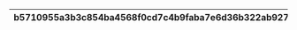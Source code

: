 |b5710955a3b3c854ba4568f0cd7c4b9faba7e6d36b322ab927db783b0f9a20ed|221ce3da117bac8aee25759d8bf11822ef6b472612e6a9c0854db441c1b68e32|f35f9d681456bb6583f56d9b7e854d1169ccc9439a27bb50476f76081856dfdb|28ad84eaf7726443f9bb22b807ad5466e2533899d78169146a910bea14839676|97b5879c4719fe7942e237e0549b832ceab52bb80d9db54832db455b1776ce73|
| --- | --- | --- | --- | --- |